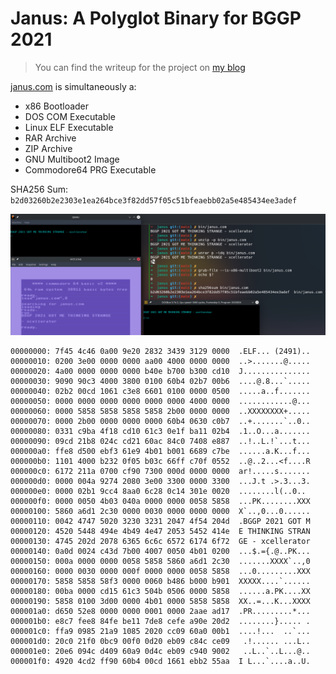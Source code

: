 # Janus: A Polyglot Binary for BGGP 2021

> You can find the writeup for the project on [my blog](https://xcellerator.github.io/posts/bggp21/)

[janus.com](bin/janus.com) is simultaneously a:

* x86 Bootloader
* DOS COM Executable
* Linux ELF Executable
* RAR Archive
* ZIP Archive
* GNU Multiboot2 Image
* Commodore64 PRG Executable

SHA256 Sum: `b2d03260b2e2303e1ea264bce3f82dd57f05c51bfeaebb02a5e485434ee3adef`

![janus](./janus.png "Janus")

```xxd
00000000: 7f45 4c46 0a00 9e20 2832 3439 3129 0000  .ELF... (2491)..
00000010: 0200 3e00 0000 0000 aa00 4000 0000 0000  ..>.......@.....
00000020: 4a00 0000 0000 0000 b40e b700 b300 cd10  J...............
00000030: 9090 90c3 4000 3800 0100 60b4 02b7 00b6  ....@.8...`.....
00000040: 02b2 00cd 1061 c3e8 6601 0100 0000 0500  .....a..f.......
00000050: 0000 0000 0000 0000 0000 0000 4000 0000  ............@...
00000060: 0000 5858 5858 5858 5858 2b00 0000 0000  ..XXXXXXXX+.....
00000070: 0000 2b00 0000 0000 0000 60b4 0630 c0b7  ..+.......`..0..
00000080: 0331 c9ba 4f18 cd10 61c3 0e1f ba11 02b4  .1..O...a.......
00000090: 09cd 21b8 024c cd21 60ac 84c0 7408 e887  ..!..L.!`...t...
000000a0: ffe8 d500 ebf3 61e9 4b01 b001 6689 c7be  ......a.K...f...
000000b0: 1101 4000 b232 0f05 b03c 66ff c70f 0552  ..@..2...<f....R
000000c0: 6172 211a 0700 cf90 7300 000d 0000 0000  ar!.....s.......
000000d0: 0000 004a 9274 2080 3e00 3300 0000 3300  ...J.t .>.3...3.
000000e0: 0000 02b1 9cc4 8aa0 6c28 0c14 301e 0020  ........l(..0.. 
000000f0: 0000 0050 4b03 040a 0000 0000 0058 5858  ...PK........XXX
00000100: 5860 a6d1 2c30 0000 0030 0000 0000 0000  X`..,0...0......
00000110: 0042 4747 5020 3230 3231 2047 4f54 204d  .BGGP 2021 GOT M
00000120: 4520 5448 494e 4b49 4e47 2053 5452 414e  E THINKING STRAN
00000130: 4745 202d 2078 6365 6c6c 6572 6174 6f72  GE - xcellerator
00000140: 0a0d 0024 c43d 7b00 4007 0050 4b01 0200  ...$.={.@..PK...
00000150: 000a 0000 0000 0058 5858 5860 a6d1 2c30  .......XXXX`..,0
00000160: 0000 0030 0000 000f 0000 0000 0058 5858  ...0.........XXX
00000170: 5858 5858 58f3 0000 0060 b486 b000 b901  XXXXX....`......
00000180: 00ba 0000 cd15 61c3 504b 0506 0000 5858  ......a.PK....XX
00000190: 5858 0100 3d00 0000 4b01 0000 5858 5858  XX..=...K...XXXX
000001a0: d650 52e8 0000 0000 0001 0000 2aae ad17  .PR.........*...
000001b0: e8c7 fee8 84fe be11 7de8 cefe a90e 20d2  ........}..... .
000001c0: ffa9 0985 21a9 1085 2020 cc09 60a0 00b1  ....!...  ..`...
000001d0: 20c0 21f0 0bc9 00f0 0d20 eb09 c84c ce09   .!...... ...L..
000001e0: 20e6 094c d409 60a9 0d4c eb09 c940 9002   ..L..`..L...@..
000001f0: 4920 4cd2 ff90 60b4 00cd 1661 ebb2 55aa  I L...`....a..U.
```
